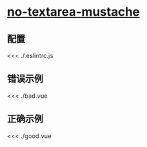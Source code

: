 # [no-textarea-mustache](https://eslint.vuejs.org/rules/no-textarea-mustache.html)

## 配置

<<< ./.eslintrc.js

## 错误示例

<<< ./bad.vue

## 正确示例

<<< ./good.vue
